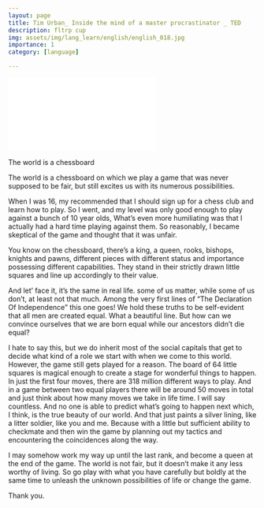 ```yaml
---
layout: page
title: Tim Urban_ Inside the mind of a master procrastinator _ TED 
description: fltrp cup
img: assets/img/lang_learn/english/english_018.jpg
importance: 1
category: [language]

---
```


<iframe src="//player.bilibili.com/player.html?aid=81790696&bvid=BV1VJ411j7Xe&cid=139944856&p=1" scrolling="no" border="0" frameborder="no" framespacing="0" allowfullscreen="true"> </iframe>



The world is a chessboard 


The world is a chessboard on which we play a game that was never supposed to be fair, but still excites us with its numerous possibilities.



When I was 16, my recommended that I should sign up for a chess club and learn how to play. So I went, and my level was only good enough to play against a bunch of 10 year olds, What’s even more humiliating was that I actually had a hard time playing against them. So reasonably, I became skeptical of the game and thought that it was unfair.



You know on the chessboard, there’s a king, a queen, rooks, bishops, knights and pawns, different pieces with different status and importance possessing different capabilities. They stand in their strictly drawn little squares and line up accordingly to their value.

 

And let’ face it, it’s the same in real life. some of us matter, while some of us don’t, at least not that much. Among the very first lines of “The Declaration Of Independence” this one goes! We hold these truths to be self-evident that all men are created equal. What a beautiful line. But how can we convince ourselves that we are born equal while our ancestors didn’t die equal?



I hate to say this, but we do inherit most of the social capitals that get to decide what kind of a role we start with when we come to this world.  However, the game still gets played for a reason. The board of 64 little squares is magical enough to create a stage for wonderful things to happen. In just the first four moves, there are 318 million different ways to play. And in a game between two equal players there will be around 50 moves in total and just think about how many moves we take in life time. I will say countless. And no one is able to predict what’s going to happen next which, I think, is the true beauty of our world. And that just paints a silver lining, like a litter soldier, like you and me. Because with a little but sufficient ability to checkmate and then win the game by planning out my tactics and encountering the coincidences along the way.

 

I may somehow work my way up until the last rank, and become a queen at the end of the game. The world is not fair, but it doesn’t make it any less worthy of living. So go play with what you have carefully but boldly at the same time to unleash the unknown possibilities of life or change the game.



Thank you. 